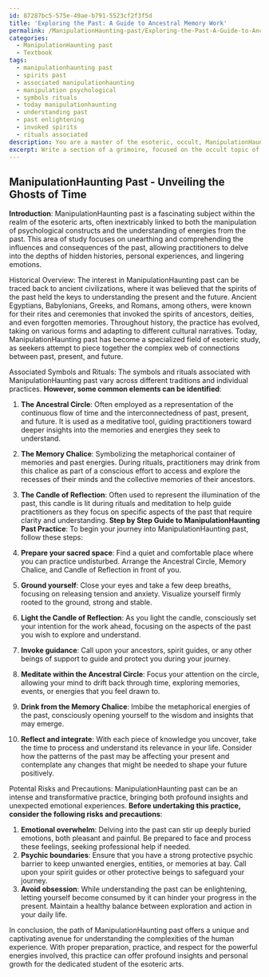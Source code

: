 ```yaml
---
id: 87287bc5-575e-49ae-b791-5523cf2f3f5d
title: 'Exploring the Past: A Guide to Ancestral Memory Work'
permalink: /ManipulationHaunting-past/Exploring-the-Past-A-Guide-to-Ancestral-Memory-Work/
categories:
  - ManipulationHaunting past
  - Textbook
tags:
  - manipulationhaunting past
  - spirits past
  - associated manipulationhaunting
  - manipulation psychological
  - symbols rituals
  - today manipulationhaunting
  - understanding past
  - past enlightening
  - invoked spirits
  - rituals associated
description: You are a master of the esoteric, occult, ManipulationHaunting past and education, you have written many textbooks on the subject in ways that provide students with rich and deep understanding of the subject. You are being asked to write textbook-like sections on a topic and you do it with full context, explainability, and reliability in accuracy to the true facts of the topic at hand, in a textbook style that a student would easily be able to learn from, in a rich, engaging, and contextual way. Always include relevant context (such as formulas and history), related concepts, and in a way that someone can gain deep insights from.
excerpt: Write a section of a grimoire, focused on the occult topic of ManipulationHaunting past, that provides a detailed explanation, a step-by-step guide, and practical advice for aspiring students of the esoteric arts as they attempt to uncover and understand the mysteries surrounding this subject. Include a brief historical overview, any associated symbols or rituals, and any potential risks one should be aware of while delving into this area of study.
---
```


## ManipulationHaunting Past - Unveiling the Ghosts of Time

**Introduction**:
ManipulationHaunting past is a fascinating subject within the realm of the esoteric arts, often inextricably linked to both the manipulation of psychological constructs and the understanding of energies from the past. This area of study focuses on unearthing and comprehending the influences and consequences of the past, allowing practitioners to delve into the depths of hidden histories, personal experiences, and lingering emotions.

Historical Overview:
The interest in ManipulationHaunting past can be traced back to ancient civilizations, where it was believed that the spirits of the past held the keys to understanding the present and the future. Ancient Egyptians, Babylonians, Greeks, and Romans, among others, were known for their rites and ceremonies that invoked the spirits of ancestors, deities, and even forgotten memories. Throughout history, the practice has evolved, taking on various forms and adapting to different cultural narratives. Today, ManipulationHaunting past has become a specialized field of esoteric study, as seekers attempt to piece together the complex web of connections between past, present, and future.

Associated Symbols and Rituals:
The symbols and rituals associated with ManipulationHaunting past vary across different traditions and individual practices. **However, some common elements can be identified**:

1. ****The Ancestral Circle****: Often employed as a representation of the continuous flow of time and the interconnectedness of past, present, and future. It is used as a meditative tool, guiding practitioners toward deeper insights into the memories and energies they seek to understand.

2. ****The Memory Chalice****: Symbolizing the metaphorical container of memories and past energies. During rituals, practitioners may drink from this chalice as part of a conscious effort to access and explore the recesses of their minds and the collective memories of their ancestors.

3. ****The Candle of Reflection****: Often used to represent the illumination of the past, this candle is lit during rituals and meditation to help guide practitioners as they focus on specific aspects of the past that require clarity and understanding.
**Step by Step Guide to ManipulationHaunting Past Practice**:
To begin your journey into ManipulationHaunting past, follow these steps:

1. ****Prepare your sacred space****: Find a quiet and comfortable place where you can practice undisturbed. Arrange the Ancestral Circle, Memory Chalice, and Candle of Reflection in front of you.

2. ****Ground yourself****: Close your eyes and take a few deep breaths, focusing on releasing tension and anxiety. Visualize yourself firmly rooted to the ground, strong and stable.

3. ****Light the Candle of Reflection****: As you light the candle, consciously set your intention for the work ahead, focusing on the aspects of the past you wish to explore and understand.

4. ****Invoke guidance****: Call upon your ancestors, spirit guides, or any other beings of support to guide and protect you during your journey.

5. ****Meditate within the Ancestral Circle****: Focus your attention on the circle, allowing your mind to drift back through time, exploring memories, events, or energies that you feel drawn to.

6. ****Drink from the Memory Chalice****: Imbibe the metaphorical energies of the past, consciously opening yourself to the wisdom and insights that may emerge.

7. ****Reflect and integrate****: With each piece of knowledge you uncover, take the time to process and understand its relevance in your life. Consider how the patterns of the past may be affecting your present and contemplate any changes that might be needed to shape your future positively.

Potental Risks and Precautions:
ManipulationHaunting past can be an intense and transformative practice, bringing both profound insights and unexpected emotional experiences. **Before undertaking this practice, consider the following risks and precautions**:

1. ****Emotional overwhelm****: Delving into the past can stir up deeply buried emotions, both pleasant and painful. Be prepared to face and process these feelings, seeking professional help if needed.
2. ****Psychic boundaries****: Ensure that you have a strong protective psychic barrier to keep unwanted energies, entities, or memories at bay. Call upon your spirit guides or other protective beings to safeguard your journey.
3. ****Avoid obsession****: While understanding the past can be enlightening, letting yourself become consumed by it can hinder your progress in the present. Maintain a healthy balance between exploration and action in your daily life.

In conclusion, the path of ManipulationHaunting past offers a unique and captivating avenue for understanding the complexities of the human experience. With proper preparation, practice, and respect for the powerful energies involved, this practice can offer profound insights and personal growth for the dedicated student of the esoteric arts.
